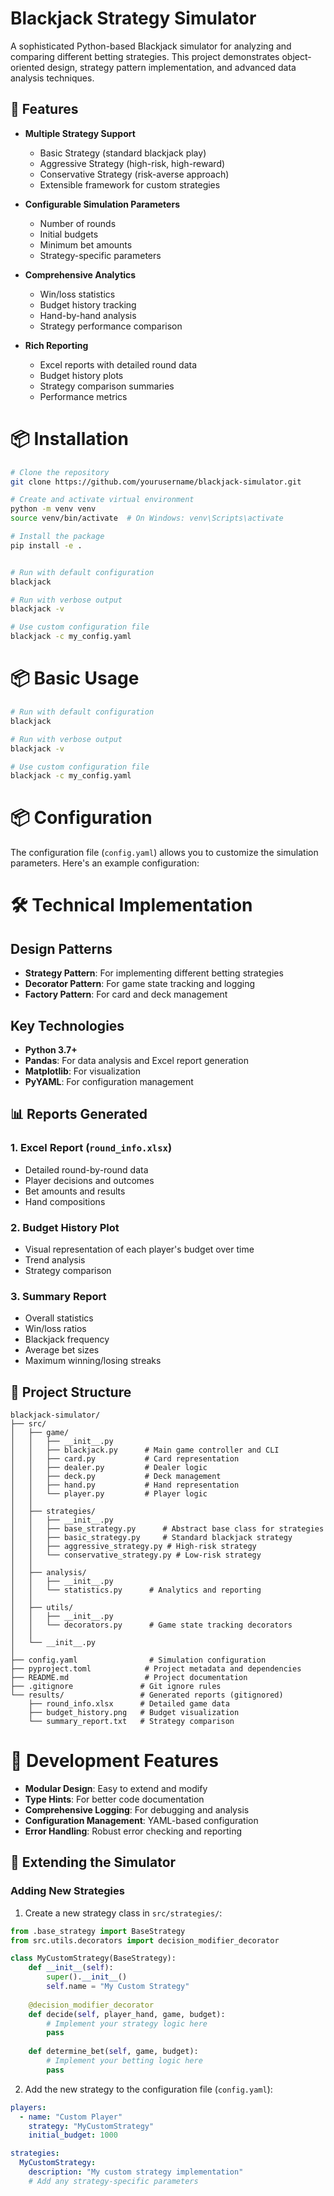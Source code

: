 # Blackjack Strategy Simulator

A sophisticated Python-based Blackjack simulator for analyzing and comparing different betting strategies. This project demonstrates object-oriented design, strategy pattern implementation, and advanced data analysis techniques.

## 🎯 Features

- **Multiple Strategy Support**
  - Basic Strategy (standard blackjack play)
  - Aggressive Strategy (high-risk, high-reward)
  - Conservative Strategy (risk-averse approach)
  - Extensible framework for custom strategies

- **Configurable Simulation Parameters**
  - Number of rounds
  - Initial budgets
  - Minimum bet amounts
  - Strategy-specific parameters

- **Comprehensive Analytics**
  - Win/loss statistics
  - Budget history tracking
  - Hand-by-hand analysis
  - Strategy performance comparison

- **Rich Reporting**
  - Excel reports with detailed round data
  - Budget history plots
  - Strategy comparison summaries
  - Performance metrics


# 📦 Installation

```bash
# Clone the repository
git clone https://github.com/yourusername/blackjack-simulator.git

# Create and activate virtual environment
python -m venv venv
source venv/bin/activate  # On Windows: venv\Scripts\activate

# Install the package
pip install -e .


# Run with default configuration
blackjack

# Run with verbose output
blackjack -v

# Use custom configuration file
blackjack -c my_config.yaml
```

# 📦 Basic Usage

```bash
# Run with default configuration
blackjack

# Run with verbose output
blackjack -v

# Use custom configuration file
blackjack -c my_config.yaml
```

# 📦 Configuration

The configuration file (`config.yaml`) allows you to customize the simulation parameters. Here's an example configuration:


# 🛠️ Technical Implementation

## Design Patterns
- **Strategy Pattern**: For implementing different betting strategies
- **Decorator Pattern**: For game state tracking and logging
- **Factory Pattern**: For card and deck management

## Key Technologies
- **Python 3.7+**
- **Pandas**: For data analysis and Excel report generation
- **Matplotlib**: For visualization
- **PyYAML**: For configuration management

## 📊 Reports Generated

### 1. Excel Report (`round_info.xlsx`)
- Detailed round-by-round data
- Player decisions and outcomes
- Bet amounts and results
- Hand compositions

### 2. Budget History Plot
- Visual representation of each player's budget over time
- Trend analysis
- Strategy comparison

### 3. Summary Report
- Overall statistics
- Win/loss ratios
- Blackjack frequency
- Average bet sizes
- Maximum winning/losing streaks

## 📁 Project Structure

```
blackjack-simulator/
├── src/
│   ├── game/
│   │   ├── __init__.py
│   │   ├── blackjack.py      # Main game controller and CLI
│   │   ├── card.py           # Card representation
│   │   ├── dealer.py         # Dealer logic
│   │   ├── deck.py           # Deck management
│   │   ├── hand.py           # Hand representation
│   │   └── player.py         # Player logic
│   │
│   ├── strategies/
│   │   ├── __init__.py
│   │   ├── base_strategy.py      # Abstract base class for strategies
│   │   ├── basic_strategy.py     # Standard blackjack strategy
│   │   ├── aggressive_strategy.py # High-risk strategy
│   │   └── conservative_strategy.py # Low-risk strategy
│   │
│   ├── analysis/
│   │   ├── __init__.py
│   │   └── statistics.py      # Analytics and reporting
│   │
│   ├── utils/
│   │   ├── __init__.py
│   │   └── decorators.py      # Game state tracking decorators
│   │
│   └── __init__.py
│
├── config.yaml                # Simulation configuration
├── pyproject.toml            # Project metadata and dependencies
├── README.md                 # Project documentation
├── .gitignore               # Git ignore rules
└── results/                 # Generated reports (gitignored)
    ├── round_info.xlsx      # Detailed game data
    ├── budget_history.png   # Budget visualization
    └── summary_report.txt   # Strategy comparison 
```


# 🧪 Development Features

- **Modular Design**: Easy to extend and modify
- **Type Hints**: For better code documentation
- **Comprehensive Logging**: For debugging and analysis
- **Configuration Management**: YAML-based configuration
- **Error Handling**: Robust error checking and reporting

## 🔧 Extending the Simulator

### Adding New Strategies

1. Create a new strategy class in `src/strategies/`:

```python
from .base_strategy import BaseStrategy
from src.utils.decorators import decision_modifier_decorator

class MyCustomStrategy(BaseStrategy):
    def __init__(self):
        super().__init__()
        self.name = "My Custom Strategy"
        
    @decision_modifier_decorator
    def decide(self, player_hand, game, budget):
        # Implement your strategy logic here
        pass
        
    def determine_bet(self, game, budget):
        # Implement your betting logic here
        pass
```

2. Add the new strategy to the configuration file (`config.yaml`):

```yaml
players:
  - name: "Custom Player"
    strategy: "MyCustomStrategy"
    initial_budget: 1000

strategies:
  MyCustomStrategy:
    description: "My custom strategy implementation"
    # Add any strategy-specific parameters
```